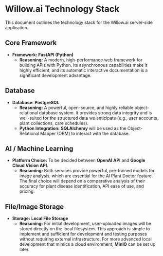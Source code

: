 # Willow.ai Technology Stack

This document outlines the technology stack for the Willow.ai server-side application.

## Core Framework

*   **Framework:** **FastAPI (Python)**
    *   **Reasoning:** A modern, high-performance web framework for building APIs with Python. Its asynchronous capabilities make it highly efficient, and its automatic interactive documentation is a significant development advantage.

## Database

*   **Database:** **PostgreSQL**
    *   **Reasoning:** A powerful, open-source, and highly reliable object-relational database system. It provides strong data integrity and is well-suited for the structured data we anticipate (e.g., user accounts, plant collections, care schedules).
    *   **Python Integration:** **SQLAlchemy** will be used as the Object-Relational Mapper (ORM) to interact with the database.

## AI / Machine Learning

*   **Platform Choice:** To be decided between **OpenAI API** and **Google Cloud Vision API**.
    *   **Reasoning:** Both services provide powerful, pre-trained models for image analysis, which are essential for the AI Plant Doctor feature. The final choice will depend on a comparative analysis of their accuracy for plant disease identification, API ease of use, and pricing.

## File/Image Storage

*   **Storage:** **Local File Storage**
    *   **Reasoning:** For initial development, user-uploaded images will be stored directly on the local filesystem. This approach is simple to implement and sufficient for development and testing purposes without requiring external infrastructure. For more advanced local development that mimics a cloud environment, **MinIO** can be set up later.